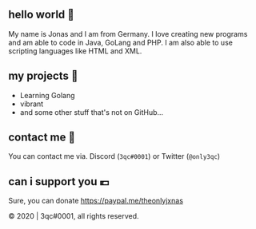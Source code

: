 ## hello world 👋
My name is Jonas and I am from Germany. I love creating new programs and am able to code in Java, GoLang and PHP. I am also able to use scripting languages like HTML and XML.
## my projects 🚧
 - Learning Golang
 - vibrant
 - and some other stuff that's not on GitHub...
## contact me 📝
You can contact me via. Discord (`3qc#0001`) or Twitter (`@only3qc`)
## can i support you 💶
Sure, you can donate https://paypal.me/theonlyjxnas

©️ 2020 | 3qc#0001, all rights reserved.
